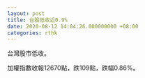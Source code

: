 ```yaml
---
layout: post
title: 台股低收近0.9%
date: 2020-08-12 14:04:26.000000000 +08:00
categories: rthk
---
```


台灣股市低收。

加權指數收報12670點，跌109點，跌幅0.86%。
